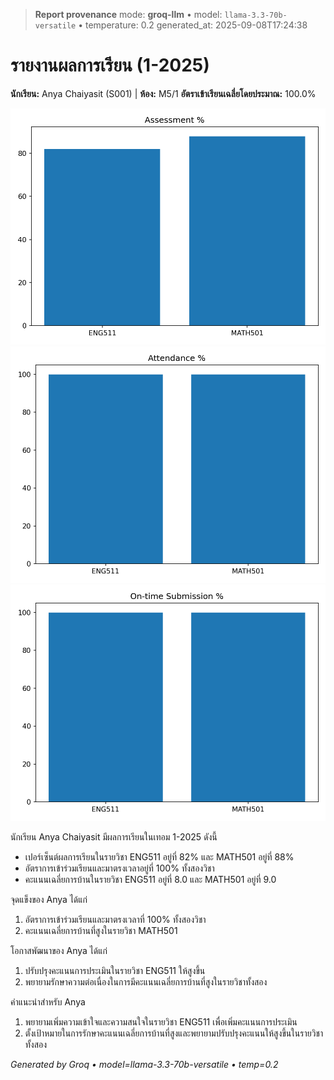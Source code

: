 > **Report provenance**
> mode: **groq-llm** • model: `llama-3.3-70b-versatile` • temperature: 0.2
> generated_at: 2025-09-08T17:24:38

# รายงานผลการเรียน (1-2025)
**นักเรียน:** Anya Chaiyasit (S001)  |  **ห้อง:** M5/1
**อัตราเข้าเรียนเฉลี่ยโดยประมาณ:** 100.0%

![assess](out/assess.png)
![attendance](out/attendance.png)
![ontime](out/ontime.png)

นักเรียน Anya Chaiyasit มีผลการเรียนในเทอม 1-2025 ดังนี้
- เปอร์เซ็นต์ผลการเรียนในรายวิชา ENG511 อยู่ที่ 82% และ MATH501 อยู่ที่ 88%
- อัตราการเข้าร่วมเรียนและมาตรงเวลาอยู่ที่ 100% ทั้งสองวิชา
- คะแนนเฉลี่ยการบ้านในรายวิชา ENG511 อยู่ที่ 8.0 และ MATH501 อยู่ที่ 9.0

จุดแข็งของ Anya ได้แก่
1. อัตราการเข้าร่วมเรียนและมาตรงเวลาที่ 100% ทั้งสองวิชา
2. คะแนนเฉลี่ยการบ้านที่สูงในรายวิชา MATH501

โอกาสพัฒนาของ Anya ได้แก่
1. ปรับปรุงคะแนนการประเมินในรายวิชา ENG511 ให้สูงขึ้น
2. พยายามรักษาความต่อเนื่องในการมีคะแนนเฉลี่ยการบ้านที่สูงในรายวิชาทั้งสอง

คำแนะนำสำหรับ Anya
1. พยายามเพิ่มความเข้าใจและความสนใจในรายวิชา ENG511 เพื่อเพิ่มคะแนนการประเมิน
2. ตั้งเป้าหมายในการรักษาคะแนนเฉลี่ยการบ้านที่สูงและพยายามปรับปรุงคะแนนให้สูงขึ้นในรายวิชาทั้งสอง

_Generated by Groq • model=llama-3.3-70b-versatile • temp=0.2_
